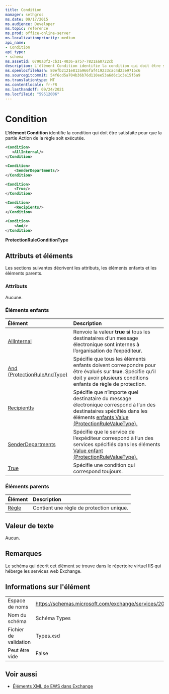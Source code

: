 ```yaml
---
title: Condition
manager: sethgros
ms.date: 09/17/2015
ms.audience: Developer
ms.topic: reference
ms.prod: office-online-server
ms.localizationpriority: medium
api_name:
- Condition
api_type:
- schema
ms.assetid: 0790a3f2-cb31-4036-a757-7821aa0722cb
description: L’élément Condition identifie la condition qui doit être satisfaite pour que la partie Action de la règle soit exécutée.
ms.openlocfilehash: 80efb2121e813a966faf419233cac4d23e971bc6
ms.sourcegitcommit: 54f6cd5a704b36b76d110ee53a6d6c1c3e15f5a9
ms.translationtype: MT
ms.contentlocale: fr-FR
ms.lasthandoff: 09/24/2021
ms.locfileid: "59512006"
---
```

# <a name="condition"></a>Condition

**L’élément Condition** identifie la condition qui doit être satisfaite pour que la partie Action de la règle soit exécutée. 
  
```xml
<Condition>
   <AllInternal/>
</Condition>
```

```xml
<Condition> 
    <SenderDepartments/> 
</Condition>
```

```xml
<Condition> 
    <True/> 
</Condition>
```

```xml
<Condition> 
    <Recipients/> 
</Condition>
```

```xml
<Condition> 
    <And/> 
</Condition>
```

**ProtectionRuleConditionType**

## <a name="attributes-and-elements"></a>Attributs et éléments

Les sections suivantes décrivent les attributs, les éléments enfants et les éléments parents.
  
### <a name="attributes"></a>Attributs

Aucune.
  
### <a name="child-elements"></a>Éléments enfants

|**Élément**|**Description**|
|:-----|:-----|
|[AllInternal](allinternal.md) <br/> |Renvoie la valeur **true si** tous les destinataires d’un message électronique sont internes à l’organisation de l’expéditeur.  <br/> |
|[And (ProtectionRuleAndType)](and-protectionruleandtype.md) <br/> |Spécifie que tous les éléments enfants doivent correspondre pour être évalués sur **true**. Spécifie qu’il doit y avoir plusieurs conditions enfants de règle de protection.  <br/> |
|[RecipientIs](recipientis.md) <br/> |Spécifie que n’importe quel destinataire du message électronique correspond à l’un des destinataires spécifiés dans les éléments [enfants Value (ProtectionRuleValueType).](value-protectionrulevaluetype.md)  <br/> |
|[SenderDepartments](senderdepartments.md) <br/> |Spécifie que le service de l’expéditeur correspond à l’un des services spécifiés dans les éléments [Value enfant (ProtectionRuleValueType).](value-protectionrulevaluetype.md)  <br/> |
|[True](true.md) <br/> |Spécifie une condition qui correspond toujours.  <br/> |
   
### <a name="parent-elements"></a>Éléments parents

|**Élément**|**Description**|
|:-----|:-----|
|[Règle](rule.md) <br/> |Contient une règle de protection unique.  <br/> |
   
## <a name="text-value"></a>Valeur de texte

Aucun.
  
## <a name="remarks"></a>Remarques

Le schéma qui décrit cet élément se trouve dans le répertoire virtuel IIS qui héberge les services web Exchange.
  
## <a name="element-information"></a>Informations sur l'élément

|||
|:-----|:-----|
|Espace de noms  <br/> |https://schemas.microsoft.com/exchange/services/2006/types  <br/> |
|Nom du schéma  <br/> |Schéma Types  <br/> |
|Fichier de validation  <br/> |Types.xsd  <br/> |
|Peut être vide  <br/> |False  <br/> |
   
## <a name="see-also"></a>Voir aussi

- [Éléments XML de EWS dans Exchange](ews-xml-elements-in-exchange.md)

